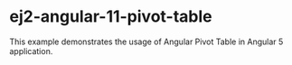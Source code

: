 # ej2-angular-11-pivot-table
This example demonstrates the usage of Angular Pivot Table in Angular 5 application.
